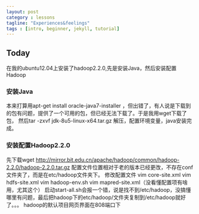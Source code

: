 ```yaml
---
layout: post
category : lessons
tagline: "Experiences&feelings"
tags : [intro, beginner, jekyll, tutorial]
---
```



## Today
在我的ubuntu12.04上安装了hadoop2.2.0,先是安装Java，然后安装配置Hadoop
### 安装Java
本来打算用apt-get install oracle-java7-installer ，但出错了，有人说是下载到的包有问题，提供了一个可用的包，但已经无法下载了。于是我用wget下载了包，
然后tar -zxvf jdk-8u5-linux-x64.tar.gz 解压，配置环境变量，java安装完成。

### 安装配置Hadoop2.2.0
先下载wget http://mirror.bit.edu.cn/apache/hadoop/common/hadoop-2.2.0/hadoop-2.2.0.tar.gz
配置文件位置相对于老的版本已经更改，不存在conf文件夹了，而是在etc/hadoop文件夹下。
修改配置文件
vim core-site.xml
vim hdfs-site.xml
vim hadoop-env.sh
vim mapred-site.xml（没看懂配置项有啥用，尤其这个）
启动start-all.sh会报一个错，说是找不到/etc/hadoop，没搞懂哪里有问题，最后把hadoop下的etc/hadoop/文件夹复制到/etc/hadoop就好了。。。
hadoop的默认项目网页界面在808端口下
